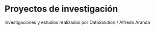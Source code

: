 # Proyectos de investigación
Investigaciones y estudios realizados por DataSolution / Alfredo Aranda
